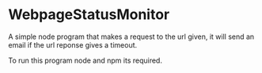 # WebpageStatusMonitor
 
A simple node program that makes a request to the url given, it will send an email if the url reponse gives a timeout.

To run this program node and npm its required.
